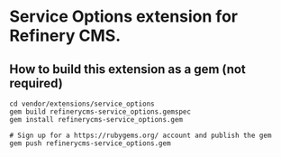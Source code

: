 # Service Options extension for Refinery CMS.

## How to build this extension as a gem (not required)

    cd vendor/extensions/service_options
    gem build refinerycms-service_options.gemspec
    gem install refinerycms-service_options.gem

    # Sign up for a https://rubygems.org/ account and publish the gem
    gem push refinerycms-service_options.gem
